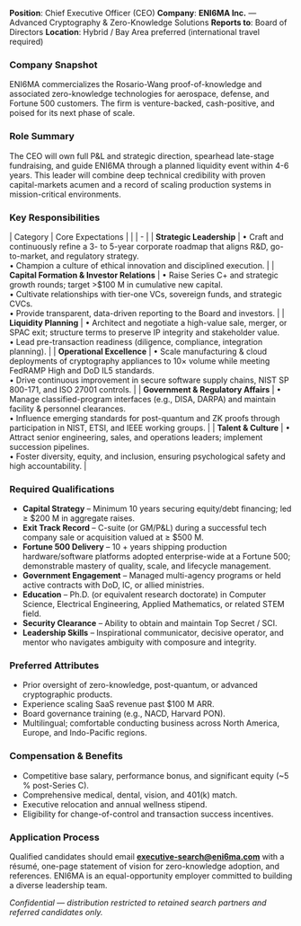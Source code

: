 


**Position**: Chief Executive Officer (CEO)
**Company**: **ENI6MA Inc.** — Advanced Cryptography & Zero-Knowledge Solutions
**Reports to**: Board of Directors
**Location**: Hybrid / Bay Area preferred (international travel required)



### Company Snapshot

ENI6MA commercializes the Rosario-Wang proof-of-knowledge and associated zero-knowledge technologies for aerospace, defense, and Fortune 500 customers. The firm is venture-backed, cash-positive, and poised for its next phase of scale.



### Role Summary

The CEO will own full P\&L and strategic direction, spearhead late-stage fundraising, and guide ENI6MA through a planned liquidity event within 4-6 years. This leader will combine deep technical credibility with proven capital-markets acumen and a record of scaling production systems in mission-critical environments.



### Key Responsibilities

| Category                                   | Core Expectations                                                                                                                                                                                                                                          |
|  | - |
| **Strategic Leadership**                   | • Craft and continuously refine a 3- to 5-year corporate roadmap that aligns R\&D, go-to-market, and regulatory strategy.<br>• Champion a culture of ethical innovation and disciplined execution.                                                         |
| **Capital Formation & Investor Relations** | • Raise Series C+ and strategic growth rounds; target >\$100 M in cumulative new capital.<br>• Cultivate relationships with tier-one VCs, sovereign funds, and strategic CVCs.<br>• Provide transparent, data-driven reporting to the Board and investors. |
| **Liquidity Planning**                     | • Architect and negotiate a high-value sale, merger, or SPAC exit; structure terms to preserve IP integrity and stakeholder value.<br>• Lead pre-transaction readiness (diligence, compliance, integration planning).                                      |
| **Operational Excellence**                 | • Scale manufacturing & cloud deployments of cryptography appliances to 10× volume while meeting FedRAMP High and DoD IL5 standards.<br>• Drive continuous improvement in secure software supply chains, NIST SP 800-171, and ISO 27001 controls.          |
| **Government & Regulatory Affairs**        | • Manage classified-program interfaces (e.g., DISA, DARPA) and maintain facility & personnel clearances.<br>• Influence emerging standards for post-quantum and ZK proofs through participation in NIST, ETSI, and IEEE working groups.                    |
| **Talent & Culture**                       | • Attract senior engineering, sales, and operations leaders; implement succession pipelines.<br>• Foster diversity, equity, and inclusion, ensuring psychological safety and high accountability.                                                          |



### Required Qualifications

* **Capital Strategy** – Minimum 10 years securing equity/debt financing; led ≥ \$200 M in aggregate raises.
* **Exit Track Record** – C-suite (or GM/P\&L) during a successful tech company sale or acquisition valued at ≥ \$500 M.
* **Fortune 500 Delivery** – 10 + years shipping production hardware/software platforms adopted enterprise-wide at a Fortune 500; demonstrable mastery of quality, scale, and lifecycle management.
* **Government Engagement** – Managed multi-agency programs or held active contracts with DoD, IC, or allied ministries.
* **Education** – Ph.D. (or equivalent research doctorate) in Computer Science, Electrical Engineering, Applied Mathematics, or related STEM field.
* **Security Clearance** – Ability to obtain and maintain Top Secret / SCI.
* **Leadership Skills** – Inspirational communicator, decisive operator, and mentor who navigates ambiguity with composure and integrity.



### Preferred Attributes

* Prior oversight of zero-knowledge, post-quantum, or advanced cryptographic products.
* Experience scaling SaaS revenue past \$100 M ARR.
* Board governance training (e.g., NACD, Harvard PON).
* Multilingual; comfortable conducting business across North America, Europe, and Indo-Pacific regions.



### Compensation & Benefits

* Competitive base salary, performance bonus, and significant equity (\~5 % post-Series C).
* Comprehensive medical, dental, vision, and 401(k) match.
* Executive relocation and annual wellness stipend.
* Eligibility for change-of-control and transaction success incentives.



### Application Process

Qualified candidates should email **[executive-search@eni6ma.com](mailto:executive-search@eni6ma.com)** with a résumé, one-page statement of vision for zero-knowledge adoption, and references. ENI6MA is an equal-opportunity employer committed to building a diverse leadership team.



*Confidential — distribution restricted to retained search partners and referred candidates only.*
